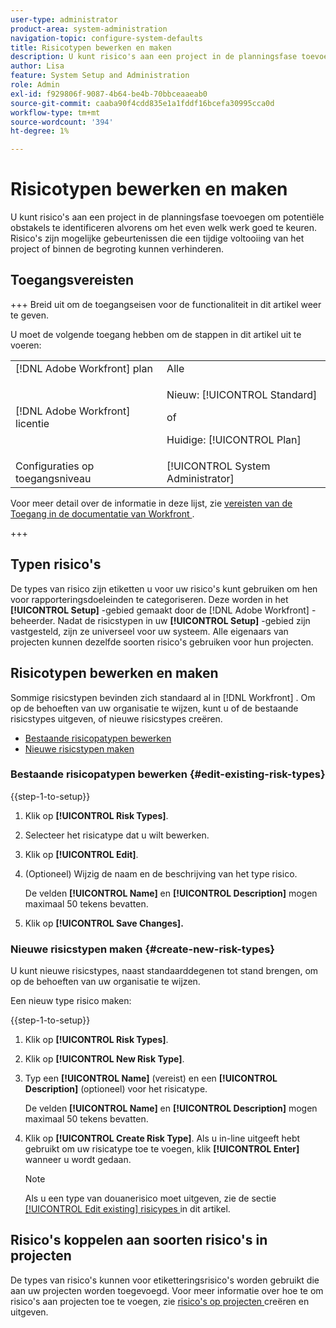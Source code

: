 ```yaml
---
user-type: administrator
product-area: system-administration
navigation-topic: configure-system-defaults
title: Risicotypen bewerken en maken
description: U kunt risico's aan een project in de planningsfase toevoegen om potentiële obstakels te identificeren alvorens om het even welk werk goed te keuren. Risico's zijn mogelijke gebeurtenissen die een tijdige voltooiing van het project of binnen de begroting kunnen verhinderen.
author: Lisa
feature: System Setup and Administration
role: Admin
exl-id: f929806f-9087-4b64-be4b-70bbceaaeab0
source-git-commit: caaba90f4cdd835e1a1fddf16bcefa30995cca0d
workflow-type: tm+mt
source-wordcount: '394'
ht-degree: 1%

---
```


# Risicotypen bewerken en maken

<!--DON'T DELETE, DRAFT OR HIDE THIS ARTICLE. IT IS LINKED TO THE PRODUCT, THROUGH THE CONTEXT SENSITIVE HELP LINKS.-->

U kunt risico&#39;s aan een project in de planningsfase toevoegen om potentiële obstakels te identificeren alvorens om het even welk werk goed te keuren. Risico&#39;s zijn mogelijke gebeurtenissen die een tijdige voltooiing van het project of binnen de begroting kunnen verhinderen.

## Toegangsvereisten

+++ Breid uit om de toegangseisen voor de functionaliteit in dit artikel weer te geven.

U moet de volgende toegang hebben om de stappen in dit artikel uit te voeren:

<table style="table-layout:auto"> 
 <col> 
 <col> 
 <tbody> 
  <tr> 
   <td role="rowheader">[!DNL Adobe Workfront] plan</td> 
   <td>Alle</td> 
  </tr> 
  <tr> 
   <td role="rowheader">[!DNL Adobe Workfront] licentie</td> 
   <td><p>Nieuw: [!UICONTROL Standard]</p>
   of
   <p>Huidige: [!UICONTROL Plan]</p>
   </td> 
  </tr> 
  <tr> 
   <td role="rowheader">Configuraties op toegangsniveau</td> 
   <td>[!UICONTROL System Administrator]</td>
  </tr> 
 </tbody> 
</table>

Voor meer detail over de informatie in deze lijst, zie [ vereisten van de Toegang in de documentatie van Workfront ](/help/quicksilver/administration-and-setup/add-users/access-levels-and-object-permissions/access-level-requirements-in-documentation.md).

+++

## Typen risico&#39;s

De types van risico zijn etiketten u voor uw risico&#39;s kunt gebruiken om hen voor rapporteringsdoeleinden te categoriseren. Deze worden in het **[!UICONTROL Setup]** -gebied gemaakt door de [!DNL Adobe Workfront] -beheerder. Nadat de risicstypen in uw **[!UICONTROL Setup]** -gebied zijn vastgesteld, zijn ze universeel voor uw systeem. Alle eigenaars van projecten kunnen dezelfde soorten risico&#39;s gebruiken voor hun projecten.

## Risicotypen bewerken en maken

Sommige risicstypen bevinden zich standaard al in [!DNL Workfront] . Om op de behoeften van uw organisatie te wijzen, kunt u of de bestaande risicstypes uitgeven, of nieuwe risicstypes creëren.

* [Bestaande risicopatypen bewerken](#edit-existing-risk-types)
* [Nieuwe risicstypen maken](#create-new-risk-types)

### Bestaande risicopatypen bewerken {#edit-existing-risk-types}

{{step-1-to-setup}}

1. Klik op **[!UICONTROL Risk Types]**.
1. Selecteer het risicatype dat u wilt bewerken.
1. Klik op **[!UICONTROL Edit]**.
1. (Optioneel) Wijzig de naam en de beschrijving van het type risico.

   De velden **[!UICONTROL Name]** en **[!UICONTROL Description]** mogen maximaal 50 tekens bevatten.

1. Klik op **[!UICONTROL Save Changes].**

### Nieuwe risicstypen maken {#create-new-risk-types}

U kunt nieuwe risicstypes, naast standaarddegenen tot stand brengen, om op de behoeften van uw organisatie te wijzen.

Een nieuw type risico maken:

{{step-1-to-setup}}

1. Klik op **[!UICONTROL Risk Types]**.
1. Klik op **[!UICONTROL New Risk Type]**.
1. Typ een **[!UICONTROL Name]** (vereist) en een **[!UICONTROL Description]** (optioneel) voor het risicatype.

   De velden **[!UICONTROL Name]** en **[!UICONTROL Description]** mogen maximaal 50 tekens bevatten.

1. Klik op **[!UICONTROL Create Risk Type]**. Als u in-line uitgeeft hebt gebruikt om uw risicatype toe te voegen, klik **[!UICONTROL Enter]** wanneer u wordt gedaan.

   >[!NOTE]
   >
   >Als u een type van douanerisico moet uitgeven, zie de sectie [[!UICONTROL Edit existing] risicypes ](#edit-existing-risk-types) in dit artikel.

## Risico&#39;s koppelen aan soorten risico&#39;s in projecten

De types van risico&#39;s kunnen voor etiketteringsrisico&#39;s worden gebruikt die aan uw projecten worden toegevoegd. Voor meer informatie over hoe te om risico&#39;s aan projecten toe te voegen, zie [ risico&#39;s op projecten ](../../../manage-work/projects/define-a-business-case/create-edit-risks-on-projects.md) creëren en uitgeven.
